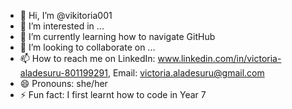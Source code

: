 - 👋 Hi, I’m @vikitoria001
- 👀 I’m interested in ...
- 🌱 I’m currently learning how to navigate GitHub
- 💞️ I’m looking to collaborate on ...
- 📫 How to reach me on LinkedIn: www.linkedin.com/in/victoria-aladesuru-801199291, Email: victoria.aladesuru@gmail.com
- 😄 Pronouns: she/her
- ⚡ Fun fact: I first learnt how to code in Year 7

<!---
vikitoria001/vikitoria001 is a ✨ special ✨ repository because its `README.md` (this file) appears on your GitHub profile.
You can click the Preview link to take a look at your changes.
--->

